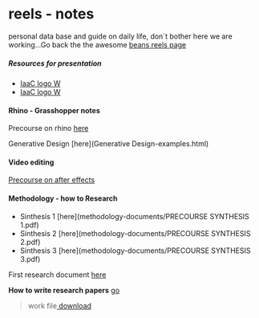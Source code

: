 # reels  - notes

personal data base and guide on daily life, don´t bother here we are working...Go back the the awesome [beans reels page](../index.html)

##### Resources for presentation

- [IaaC logo W](IaacLogoBlack.png)
- [IaaC logo W](IaacLogoWhite.png)

#### Rhino - Grasshopper notes
  Precourse on rhino  [here](precourserhino.html)

  Generative Design [here](Generative Design-examples.html)

#### Video editing
 [Precourse on after effects](precoursevideo.html)

#### Methodology - how to Research

- Sinthesis 1 [here](methodology-documents/PRECOURSE SYNTHESIS 1.pdf)
- Sinthesis 2 [here](methodology-documents/PRECOURSE SYNTHESIS 2.pdf)
- Sinthesis 3 [here](methodology-documents/PRECOURSE SYNTHESIS 3.pdf)

First research document [here](methodology-documents/EduardoChamorro-Methodology.pdf)



**How to write research papers** [go](HowToWriteResearchPapers.html)
>work file[ download](HowToWriteResearchPapers.md)
